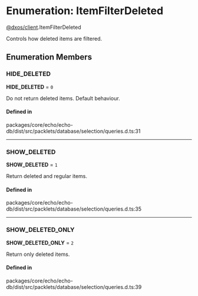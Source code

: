 # Enumeration: ItemFilterDeleted

[@dxos/client](../modules/dxos_client.md).ItemFilterDeleted

Controls how deleted items are filtered.

## Enumeration Members

### HIDE\_DELETED

 **HIDE\_DELETED** = ``0``

Do not return deleted items. Default behaviour.

#### Defined in

packages/core/echo/echo-db/dist/src/packlets/database/selection/queries.d.ts:31

___

### SHOW\_DELETED

 **SHOW\_DELETED** = ``1``

Return deleted and regular items.

#### Defined in

packages/core/echo/echo-db/dist/src/packlets/database/selection/queries.d.ts:35

___

### SHOW\_DELETED\_ONLY

 **SHOW\_DELETED\_ONLY** = ``2``

Return only deleted items.

#### Defined in

packages/core/echo/echo-db/dist/src/packlets/database/selection/queries.d.ts:39
